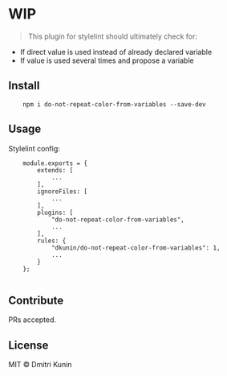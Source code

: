 # WIP

> This plugin for stylelint should ultimately check for:

- If direct value is used instead of already declared variable
- If value is used several times and propose a variable

## Install

```
    npm i do-not-repeat-color-from-variables --save-dev
```

## Usage

Stylelint config:

```
    module.exports = {
        extends: [
            ...
        ],
        ignoreFiles: [
            ...
        ],
        plugins: [
            "do-not-repeat-color-from-variables",
            ...
        ],
        rules: {
            "dkunin/do-not-repeat-color-from-variables": 1,
            ...
        }
    };


```

## Contribute

PRs accepted.

## License

MIT © Dmitri Kunin
